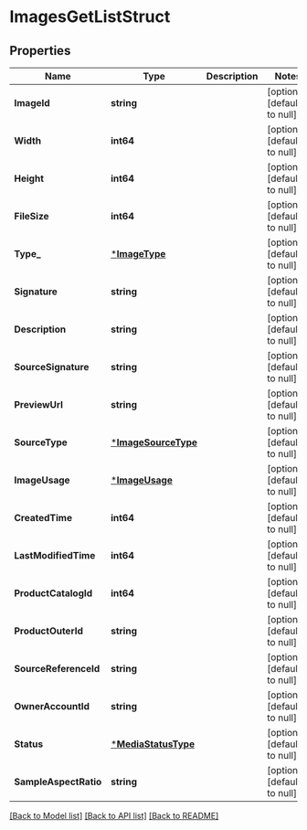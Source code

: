 # ImagesGetListStruct

## Properties
Name | Type | Description | Notes
------------ | ------------- | ------------- | -------------
**ImageId** | **string** |  | [optional] [default to null]
**Width** | **int64** |  | [optional] [default to null]
**Height** | **int64** |  | [optional] [default to null]
**FileSize** | **int64** |  | [optional] [default to null]
**Type_** | [***ImageType**](ImageType.md) |  | [optional] [default to null]
**Signature** | **string** |  | [optional] [default to null]
**Description** | **string** |  | [optional] [default to null]
**SourceSignature** | **string** |  | [optional] [default to null]
**PreviewUrl** | **string** |  | [optional] [default to null]
**SourceType** | [***ImageSourceType**](ImageSourceType.md) |  | [optional] [default to null]
**ImageUsage** | [***ImageUsage**](ImageUsage.md) |  | [optional] [default to null]
**CreatedTime** | **int64** |  | [optional] [default to null]
**LastModifiedTime** | **int64** |  | [optional] [default to null]
**ProductCatalogId** | **int64** |  | [optional] [default to null]
**ProductOuterId** | **string** |  | [optional] [default to null]
**SourceReferenceId** | **string** |  | [optional] [default to null]
**OwnerAccountId** | **string** |  | [optional] [default to null]
**Status** | [***MediaStatusType**](MediaStatusType.md) |  | [optional] [default to null]
**SampleAspectRatio** | **string** |  | [optional] [default to null]

[[Back to Model list]](../README.md#documentation-for-models) [[Back to API list]](../README.md#documentation-for-api-endpoints) [[Back to README]](../README.md)


